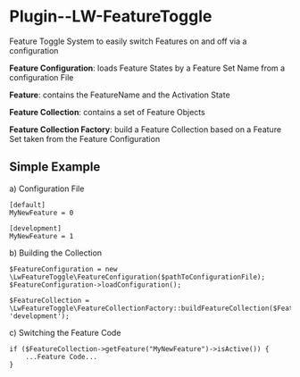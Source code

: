 Plugin--LW-FeatureToggle
========================

Feature Toggle System to easily switch Features on and off via a configuration

**Feature Configuration**: loads Feature States by a Feature Set Name from a configuration File

**Feature**: contains the FeatureName and the Activation State

**Feature Collection**: contains a set of Feature Objects

**Feature Collection Factory**: build a Feature Collection based on a Feature Set taken from the Feature Configuration


Simple Example
--------------

a) Configuration File 

    [default]
    MyNewFeature = 0

    [development]
    MyNewFeature = 1

b) Building the Collection

    $FeatureConfiguration = new \LwFeatureToggle\FeatureConfiguration($pathToConfigurationFile);
    $FeatureConfiguration->loadConfiguration();

    $FeatureCollection = \LwFeatureToggle\FeatureCollectionFactory::buildFeatureCollection($FeatureConfiguration, 'development');


c) Switching the Feature Code

    if ($FeatureCollection->getFeature("MyNewFeature")->isActive()) {
        ...Feature Code...
    }

